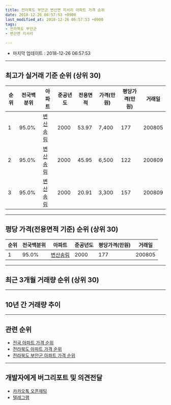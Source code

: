 ```yaml
---
title: 전라북도 부안군 변산면 지서리 아파트 가격 순위
date: 2018-12-26 06:57:53 +0900
last_modified_at: 2018-12-26 06:57:53 +0900
tags:
- 전라북도 부안군
- 변산면 지서리

---
```


* 마지막 업데이트 : 2018-12-26 06:57:53

---

## 최고가 실거래 기준 순위 (상위 30)


|순위|전국백분위|아파트|준공년도|전용면적|가격(만원)|평당가격(만원)|거래일|
|---|---|---|---|---|---|---|---|
|1|95.0%|[변산송림](https://search.naver.com/search.naver?query=%EC%A0%84%EB%9D%BC%EB%B6%81%EB%8F%84+%EB%B6%80%EC%95%88%EA%B5%B0+%EB%B3%80%EC%82%B0%EB%A9%B4+%EC%A7%80%EC%84%9C%EB%A6%AC+%EB%B3%80%EC%82%B0%EC%86%A1%EB%A6%BC)|2000|53.97|7,400|177|200805|
|2|95.0%|[변산송림](https://search.naver.com/search.naver?query=%EC%A0%84%EB%9D%BC%EB%B6%81%EB%8F%84+%EB%B6%80%EC%95%88%EA%B5%B0+%EB%B3%80%EC%82%B0%EB%A9%B4+%EC%A7%80%EC%84%9C%EB%A6%AC+%EB%B3%80%EC%82%B0%EC%86%A1%EB%A6%BC)|2000|45.95|6,500|122|200809|
|3|95.0%|[변산송림](https://search.naver.com/search.naver?query=%EC%A0%84%EB%9D%BC%EB%B6%81%EB%8F%84+%EB%B6%80%EC%95%88%EA%B5%B0+%EB%B3%80%EC%82%B0%EB%A9%B4+%EC%A7%80%EC%84%9C%EB%A6%AC+%EB%B3%80%EC%82%B0%EC%86%A1%EB%A6%BC)|2000|20.91|3,300|157|200809|


---

## 평당 가격(전용면적 기준) 순위 (상위 30)


|순위|전국백분위|아파트|준공년도|평당가격(만원)|거래일|
|---|---|---|---|---|---|
|1|95.0%|[변산송림](https://search.naver.com/search.naver?query=%EC%A0%84%EB%9D%BC%EB%B6%81%EB%8F%84+%EB%B6%80%EC%95%88%EA%B5%B0+%EB%B3%80%EC%82%B0%EB%A9%B4+%EC%A7%80%EC%84%9C%EB%A6%AC+%EB%B3%80%EC%82%B0%EC%86%A1%EB%A6%BC)|2000|177|200805|


---

## 최근 3개월 거래량 순위 (상위 30)


<div style="width:100%;">
    <canvas id="deal_count_ranking" height="250"></canvas>
</div>


<script>
new Chart(document.getElementById("deal_count_ranking"), {
    type: 'horizontalBar',
    data: {
        labels: ['변산송림'],
        datasets: [{
            label: '실거래 수',
            data: [1],
            borderColor: "rgba(255, 0, 128, 1)",
            backgroundColor: "rgba(255, 0, 128, 0.5)",
            fill: false,
        }]
    },
    options: {
        responsive: true,
        title: {
            display: true,
            text: '최근 3개월 거래량 순위'
        },
        tooltips: {
            mode: 'index',
            intersect: false,
            callbacks: {
                title: function(tooltipItems, data) {
                    return "실거래 수:";
                },
                label: function(tooltipItem, data) {
                    return data.labels[tooltipItem.index] + ": " + tooltipItem.xLabel;
                }
            }
        },
        hover: {
            mode: 'nearest',
            intersect: true
        },
        scales: {
            xAxes: [{
                display: true,
                scaleLabel: {
                    display: true,
                    labelString: '실거래 수'
                },
                ticks: {
                    suggestedMin: 0,
                }
            }],
            yAxes: [{
                display: true,
                ticks: {
                    autoSkip: false,
                    callback: function(value, index, values) {
                        if (value.length > 15)
                            return value.substr(0, 13) + "...";
                        else
                            return value;
                    }
                },
                scaleLabel: {
                    display: false,
                }
            }]
        }
    }
});

</script>


---

## 10년 간 거래량 추이


<div style="width:100%;">
    <canvas id="deal_progress" height="250"></canvas>
</div>

<script>
new Chart(document.getElementById("deal_progress"), {
    type: 'line',
    data: {
        labels: ['200812','200901','200902','200903','200904','200905','200906','200907','200908','200909','200910','200911','200912','201001','201002','201003','201004','201005','201006','201007','201008','201009','201010','201011','201012','201101','201102','201103','201104','201105','201106','201107','201108','201109','201110','201111','201112','201201','201202','201203','201204','201205','201206','201207','201208','201209','201210','201211','201212','201301','201302','201303','201304','201305','201306','201307','201308','201309','201310','201311','201312','201401','201402','201403','201404','201405','201406','201407','201408','201409','201410','201411','201412','201501','201502','201503','201504','201505','201506','201507','201508','201509','201510','201511','201512','201601','201602','201603','201604','201605','201606','201607','201608','201609','201610','201611','201612','201701','201702','201703','201704','201705','201706','201707','201708','201709','201710','201711','201712','201801','201802','201803','201804','201805','201806','201807','201808','201809','201810','201811','201812'],
        datasets: [{
            label: '실거래 수',
            pointRadius: 1,
            data: [2, 0, 0, 4, 1, 2, 1, 4, 3, 0, 2, 3, 1, 1, 3, 4, 7, 3, 2, 2, 1, 2, 0, 4, 0, 2, 1, 1, 2, 3, 2, 3, 1, 0, 2, 1, 2, 2, 2, 0, 2, 1, 1, 1, 0, 1, 1, 1, 2, 2, 1, 1, 0, 0, 1, 1, 0, 1, 1, 0, 1, 2, 1, 3, 3, 0, 0, 0, 1, 1, 3, 1, 1, 2, 1, 1, 0, 2, 1, 1, 0, 1, 2, 3, 1, 4, 0, 1, 0, 0, 0, 0, 0, 1, 2, 0, 1, 0, 1, 0, 0, 0, 3, 0, 0, 0, 0, 1, 0, 3, 2, 0, 1, 1, 1, 0, 1, 2, 1, 0, 0],
            borderColor: "rgba(255, 201, 14, 1)",
            backgroundColor: "rgba(255, 201, 14, 0.5)",
            fill: true,
        }]
    },
    options: {
        responsive: true,
        title: {
            display: true,
            text: '10년간 거래량 추이'
        },
        tooltips: {
            mode: 'index',
            intersect: false,
        },
        hover: {
            mode: 'nearest',
            intersect: true
        },
        scales: {
            xAxes: [{
                display: true,
                scaleLabel: {
                    display: true,
                    labelString: '년/월'
                }
            }],
            yAxes: [{
                display: true,
                ticks: {
                    suggestedMin: 0,
                },
                scaleLabel: {
                    display: true,
                    labelString: '실거래 수'
                }
            }]
        }
    }
});

</script>


---

## 관련 순위

- [전국 아파트 가격 순위](https://inasie.github.io/apt-ranking/전국)
- [전라북도 아파트 가격 순위](https://inasie.github.io/apt-ranking/전라북도)
- [전라북도 부안군 아파트 가격 순위](https://inasie.github.io/apt-ranking/전라북도-부안군)


---

## 개발자에게 버그리포트 및 의견전달

- [카카오톡 오픈채팅](https://open.kakao.com/o/gLJUAP4)
- [텔레그램](https://t.me/inasie)

